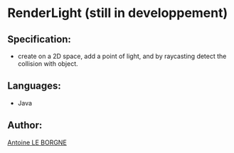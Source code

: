 # RenderLight (still in developpement)

## Specification:
 - create on a 2D space, add a point of light, and by raycasting detect
 the collision with object.
 
## Languages:
 - Java
## Author:
 
[Antoine LE BORGNE](https://github.com/LeBorgneAntoine)
